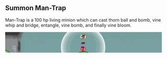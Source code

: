 ## Summon Man-Trap 

Man-Trap is a 100 hp living minion which can cast thorn ball and bomb, vine whip and bridge, entangle, vine bomb, and finally vine bloom.

![mantrap1](https://raw.githubusercontent.com/1IlIl/wikidata/main/nature/gifs/mantrap1.gif)

